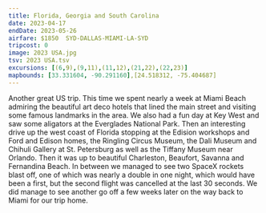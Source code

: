 ```yaml
---
title: Florida, Georgia and South Carolina
date: 2023-04-17
endDate: 2023-05-26
airfare: $1850  SYD-DALLAS-MIAMI-LA-SYD
tripcost: 0
image: 2023 USA.jpg
tsv: 2023 USA.tsv
excursions: [(6,9),(9,11),(11,12),(21,22),(22,23)]
mapbounds: [33.331604, -90.291160],[24.518312, -75.404687]
---
```


Another great US trip. This time we spent nearly a week at Miami Beach admiring the beautiful art deco hotels that lined the main street and visiting some famous landmarks in the area. We also had a fun day at Key West and saw some aligators at the Everglades National Park. Then an interesting drive up the west coast of Florida stopping at the Edision workshops and Ford and Edison homes, the Ringling Circus Museum, the Dali Museum and Chihuli Gallery at St. Petersburg as well as the Tiffany Museum near Orlando. Then it was up to beautiful Charleston, Beaufort, Savanna and Fernandina Beach. In between we managed to see two SpaceX rockets blast off, one of which was nearly a double in one night, which would have been a first, but the second flight was cancelled at the last 30 seconds. We did manage to see another go off a few weeks later on the way back to Miami for our trip home.
